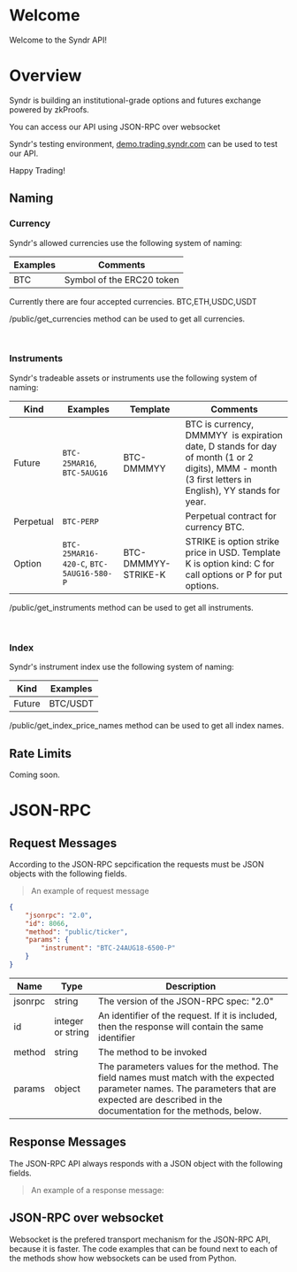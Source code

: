 
# Welcome

 Welcome to the Syndr API! 

# Overview

Syndr is building an institutional-grade options and futures exchange powered by zkProofs.  

You can access our API using JSON-RPC over websocket

Syndr's testing environment, [demo.trading.syndr.com](http://demo.trading.syndr.com) can be used to test our API.

Happy Trading!

## Naming


### Currency

Syndr's allowed currencies use the following system of naming:

Examples  | Comments|
--------- | --------|
BTC | Symbol of the ERC20 token

Currently there are four accepted currencies. BTC,ETH,USDC,USDT

/public/get_currencies method can be used to get all currencies.

<br>

### Instruments

Syndr's tradeable assets or instruments use the following system of naming:

|Kind | Examples | Template | Comments|
|---- | -------- | -------- | --------|
|Future | `BTC-25MAR16`, `BTC-5AUG16`| BTC-DMMMYY | 	BTC is currency, DMMMYY` `is expiration date, D stands for day of month (1 or 2 digits), MMM - month (3 first letters in English), YY stands for year.
|Perpetual | `BTC-PERP` |  | Perpetual contract for currency BTC.|
|Option| 	`BTC-25MAR16-420-C`, `BTC-5AUG16-580-P` | BTC-DMMMYY-STRIKE-K | STRIKE is option strike price in USD. Template K is option kind: C for call options or P for put options.|


/public/get_instruments method can be used to get all instruments.

<br>

### Index

Syndr's instrument index use the following system of naming:

|Kind | Examples|
|---- | -------- |
|Future | BTC/USDT |  


/public/get_index_price_names method can be used to get all index names.



## Rate Limits

Coming soon.


# JSON-RPC


## Request Messages



According to the JSON-RPC sepcification the requests must be JSON objects with the following fields.

> An example of request message

```json
{
    "jsonrpc": "2.0",
    "id": 8066,
    "method": "public/ticker",
    "params": {
        "instrument": "BTC-24AUG18-6500-P"
    }
}
```

Name | Type | Description
 ----- | ------ | ------------ 
jsonrpc | string | The version of the JSON-RPC spec: "2.0"
id | 	integer or string | An identifier of the request. If it is included, then the response will contain the same identifier
method | string | The method to be invoked
params | object | 	The parameters values for the method. The field names must match with the expected parameter names. The parameters that are expected are described in the documentation for the methods, below.



## Response Messages

The JSON-RPC API always responds with a JSON object with the following fields.

> An example of a response message:

<!-- ```json
{
    "jsonrpc": "2.0",
    "id": 7365,
    "result": {
        "status": "success",
        "data": {
                "0x86abfe36d170db0d6d3dc74727f41a5ec1b4c18f": {
                    "is_at_risk": false,
                    "open_orders": {
                        "ETH-PERP": {},
                        "BTC-PERP": {},
                        "ETH-16DEC22-1100-C": {},
                        "ETH-16DEC22-1100-P": {},
                    },
                    "positions": {
                        "ETH": {
                            "option": {},
                            "future": {}
                        },
                        "BTC": {
                            "option": {},
                            "future": {}
                        },
                        "USDT": {
                            "option": {},
                            "future": {}
                        }
                    },
                    "collateral": {
                        "ETH": 1000000000,
                        "BTC": 1000000000,
                        "USDT": 1000000000
                    },
                    "trades": {},
                    "deposits": {},
                    "withdrawals": {},
                    "settlements": {},
                    "is_portfolio_margined": true,
                    "max_open_orders": 10000
                }
            },
        },
}
```

Name | Type | Description
 ----- | ------ | ------------ 
jsonrpc | string | The JSON-RPC version (2.0)
id | integer | The id that was sent in the request
result | ---- | ----
> status | string | Tells success or failure 
> data | object | Contains the response
> message | string | Error message if the request fails -->





<!-- ## Detailed response for private/cancel_all* and private/cancel_by_label methods -->

<!-- ## Security keys -->

<!-- ## Notifications -->

<!-- ## Authentication -->

<!-- ## Access scope -->

## JSON-RPC over websocket

Websocket is the prefered transport mechanism for the JSON-RPC API, because it is faster.  The code examples that can be found next to each of the methods show how websockets can be used from Python.


<!-- ## JSON-RPC over HTTP -->
